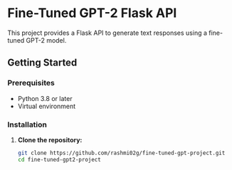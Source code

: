 # Fine-Tuned GPT-2 Flask API

This project provides a Flask API to generate text responses using a fine-tuned GPT-2 model.

## Getting Started

### Prerequisites

- Python 3.8 or later
- Virtual environment

### Installation

1. **Clone the repository:**

   ```bash
   git clone https://github.com/rashmi02g/fine-tuned-gpt-project.git
   cd fine-tuned-gpt2-project
